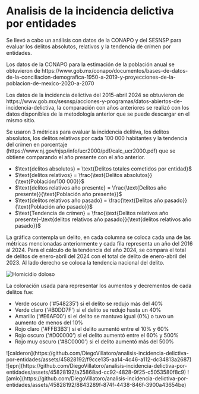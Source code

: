# Analisis de la incidencia delictiva por entidades
<p>Se llevó a cabo un análisis con datos de la CONAPO y del SESNSP para evaluar los delitos absolutos, relativos y la tendencia de crímen por entidades.</p>
<p>Los datos de la CONAPO para la estimación de la población anual se obtuvieron de https://www.gob.mx/conapo/documentos/bases-de-datos-de-la-conciliacion-demografica-1950-a-2019-y-proyecciones-de-la-poblacion-de-mexico-2020-a-2070</p>
<p>Los datos de la incidencia delictiva del 2015-abril 2024 se obtuvieron de https://www.gob.mx/sesnsp/acciones-y-programas/datos-abiertos-de-incidencia-delictiva, la comparación con años anteriores se realizó con los datos disponibles de la metodología anterior que se puede descargar en el mismo sitio.</p>

<p>Se usaron 3 métricas para evaluar la incidencia delitiva, los delitos absolutos, los delitos relativos por cada 100 000 habitantes y la tendencia del crímen en porcentaje (https://www.nj.gov/njsp/info/ucr2000/pdf/calc_ucr2000.pdf) que se obtiene comparando el año presente con el año anterior. </p>

<ul>
<li>$\text{delitos absolutos} = \text{Delitos totales cometidos por entidad}$</li>
<li>$\text{delitos relativos} = \frac{\text{Delitos absolutos}}{\text{Población/100 000}}$</li>
<li>$\text{delitos relativos año presente} = \frac{\text{Delitos año presente}}{\text{Población año presente}}$</li>
<li>$\text{delitos relativos año pasado} = \frac{\text{Delitos año pasado}}{\text{Población año pasado}}$</li>
<li>$\text{Tendencia de crímen} = \frac{\text{Delitos relativos año presente}-\text{delitos relativos año pasado}}{\text{delitos relativos año pasado}}$</li>
</ul>
<p>La gráfica contempla un delito, en cada columna se coloca cada una de las métricas mencionadas anteriormente y cada fila representa un año del 2016 al 2024. Para el cálculo de la tendencia del año 2024, se compara el total de delitos de enero-abril del 2024 con el total de delito de enero-abril del 2023. Al lado derecho se coloca la tendencia nacional del delito.</p>

![Homicidio doloso](https://github.com/DiegoVillatoro/analisis-incidencia-delictiva-por-entidades/assets/45828192/dbde410c-cb04-477d-bd55-aad531668e35)

<p>La coloración usada para representar los aumentos y decrementos de cada delitos fue:</p>

<ul>
<li>Verde oscuro ('#548235') si el delito se redujo más del 40%</li>
<li>Verde claro ('#B0DD7F') si el delito se redujo hasta un 40%</li>
<li>Amarillo ('#E6AF00') si el delito se mantuvo igual (0%) o tuvo un aumento de menos del 10%</li>
<li>Rojo claro ('#FFB3B3') si el delito aumentó entre el 10% y 60%</li>
<li>Rojo oscuro ('#D00000') si el delito aumentó entre el 60% y 500%</li>
<li>Rojo muy oscuro ('#8C0000') si el delito aumentó más del 500%</li>
</ul>
![calderon](https://github.com/DiegoVillatoro/analisis-incidencia-delictiva-por-entidades/assets/45828192/f9cce135-aa14-4c46-a112-dc34813a2687)
![epn](https://github.com/DiegoVillatoro/analisis-incidencia-delictiva-por-entidades/assets/45828192/a25868ad-cc92-4828-9f25-c5053580f8c9)
![amlo](https://github.com/DiegoVillatoro/analisis-incidencia-delictiva-por-entidades/assets/45828192/8843289f-874f-4438-846f-3900a43654be)
